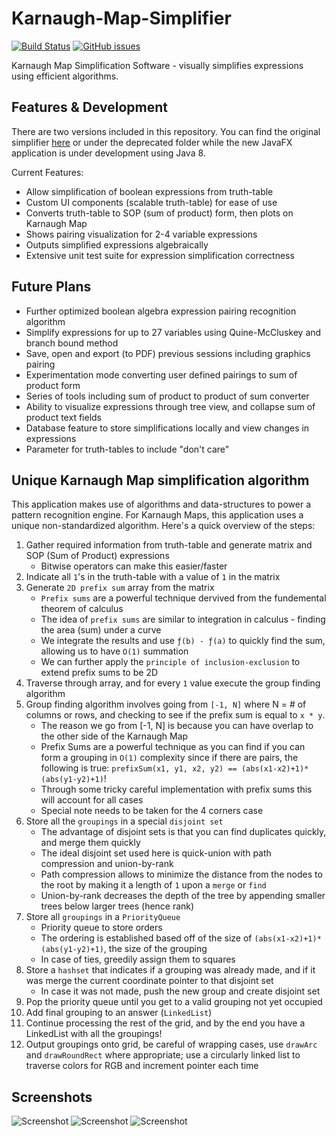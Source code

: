 # Karnaugh-Map-Simplifier

[![Build Status](https://travis-ci.org/MathBunny/karnaugh-map-simplifier.svg?branch=ProjectOrganization)](https://travis-ci.org/MathBunny/karnaugh-map-simplifier)
[![GitHub issues](https://img.shields.io/github/issues/MathBunny/karnaugh-map-simplifier.svg)](https://github.com/MathBunny/karnaugh-map-simplifier/issues)

Karnaugh Map Simplification Software - visually simplifies expressions using efficient algorithms.

## Features & Development
There are two versions included in this repository. You can find the original simplifier [here](https://github.com/MathBunny/karnaugh-map-simplifier/tree/ClipboardFunctions) or under the deprecated folder while the new JavaFX application is under development using Java 8.

Current Features:
* Allow simplification of boolean expressions from truth-table
* Custom UI components (scalable truth-table) for ease of use
* Converts truth-table to SOP (sum of product) form, then plots on Karnaugh Map
* Shows pairing visualization for 2-4 variable expressions
* Outputs simplified expressions algebraically
* Extensive unit test suite for expression simplification correctness

## Future Plans
* Further optimized boolean algebra expression pairing recognition algorithm
* Simplify expressions for up to 27 variables using Quine-McCluskey and branch bound method
* Save, open and export (to PDF) previous sessions including graphics pairing
* Experimentation mode converting user defined pairings to sum of product form
* Series of tools including sum of product to product of sum converter
* Ability to visualize expressions through tree view, and collapse sum of product text fields
* Database feature to store simplifications locally and view changes in expressions
* Parameter for truth-tables to include "don't care"


## Unique Karnaugh Map simplification algorithm
This application makes use of algorithms and data-structures to power a pattern recognition engine. For Karnaugh Maps, this application uses a unique non-standardized algorithm. Here's a quick overview of the steps:

1. Gather required information from truth-table and generate matrix and SOP (Sum of Product) expressions
	* Bitwise operators can make this easier/faster
2. Indicate all `1`'s in the truth-table with a value of `1` in the matrix
3. Generate `2D prefix sum` array from the matrix
	* `Prefix sums` are a powerful technique dervived from the fundemental theorem of calculus
	* The idea of `prefix sums` are similar to integration in calculus - finding the area (sum) under a curve
	* We integrate the results and use `ƒ(b) - ƒ(a)` to quickly find the sum, allowing us to have `O(1)` summation
	* We can further apply the `principle of inclusion-exclusion` to extend prefix sums to be 2D
4. Traverse through array, and for every `1` value execute the group finding algorithm
5. Group finding algorithm involves going from `[-1, N]` where N = # of columns or rows, and checking to see if the prefix sum is equal to `x * y`.
	* The reason we go from [-1, N] is because you can have overlap to the other side of the Karnaugh Map
	* Prefix Sums are a powerful technique as you can find if you can form a grouping in `O(1)` complexity since if there are pairs, the following is true: `prefixSum(x1, y1, x2, y2) == (abs(x1-x2)+1)*(abs(y1-y2)+1)`!
	* Through some tricky careful implementation with prefix sums this will account for all cases
	* Special note needs to be taken for the 4 corners case
6. Store all the `groupings` in a special `disjoint set`
	* The advantage of disjoint sets is that you can find duplicates quickly, and merge them quickly
	* The ideal disjoint set used here is quick-union with path compression and union-by-rank
	* Path compression allows to minimize the distance from the nodes to the root by making it a length of `1` upon a `merge` or `find`
	* Union-by-rank decreases the depth of the tree by appending smaller trees below larger trees (hence rank)
7. Store all `groupings` in a `PriorityQueue`
	* Priority queue to store orders
	* The ordering is established based off of the size of `(abs(x1-x2)+1)*(abs(y1-y2)+1)`, the size of the grouping
	* In case of ties, greedily assign them to squares
8. Store a `hashset` that indicates if a grouping was already made, and if it was merge the current coordinate pointer to that disjoint set
	* In case it was not made, push the new group and create disjoint set
9. Pop the priority queue until you get to a valid grouping not yet occupied
10. Add final grouping to an answer (`LinkedList`)
11. Continue processing the rest of the grid, and by the end you have a LinkedList with all the groupings!
12. Output groupings onto grid, be careful of wrapping cases, use `drawArc` and `drawRoundRect` where appropriate; use a circularly linked list to traverse colors for RGB and increment pointer each time


## Screenshots
![Screenshot](screenshots/Karnaugh4Variable.png "Screenshot")
![Screenshot](screenshots/Karnaugh2Variable.png "Screenshot")
![Screenshot](screenshots/Karnaugh3Variable.png "Screenshot")
